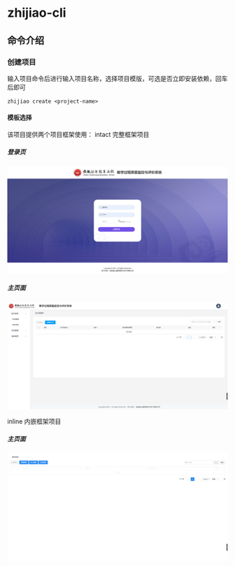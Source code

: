  
 
# zhijiao-cli
## 命令介绍
### 创建项目
输入项目命令后进行输入项目名称，选择项目模版，可选是否立即安装依赖，回车后即可
```
zhijiao create <project-name>
```

#### 模板选择
该项目提供两个项目框架使用：
intact 完整框架项目
##### 登录页
![avatar](./static/login.png)
##### 主页面
![avatar](./static/mian.png)

inline 内嵌框架项目
##### 主页面
![avatar](./static/mian-inline.png)

